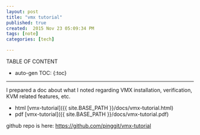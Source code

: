 ```yaml
---
layout: post
title: "vmx tutorial"
published: true
created:  2015 Nov 23 05:09:34 PM
tags: [note]
categories: [tech]

---
```


TABLE OF CONTENT

* auto-gen TOC:
{:toc}

- - -

I prepared a doc about what I noted regarding VMX installation, verification,
KVM related features, etc.

* html [vmx-tutorial]({{ site.BASE_PATH }}/docs/vmx-tutorial.html) 
* pdf [vmx-tutorial]({{ site.BASE_PATH }}/docs/vmx-tutorial.pdf) 

github repo is here: <https://github.com/pinggit/vmx-tutorial>
